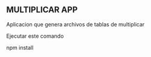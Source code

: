## MULTIPLICAR APP

Aplicacion que genera archivos de tablas de multiplicar

Ejecutar este comando

npm install
